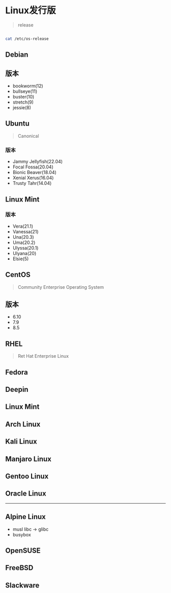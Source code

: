 # Linux发行版
> release
```sh

cat /etc/os-release

```

## Debian

## 版本
- bookworm(12)
- bullseye(11)
- buster(10)
- stretch(9)
- jessie(8)



## Ubuntu
> Canonical

### 版本
- Jammy Jellyfish(22.04)
- Focal Fossa(20.04)
- Bionic Beaver(18.04)
- Xenial Xerus(16.04)
- Trusty Tahr(14.04)

## Linux Mint

### 版本
- Vera(21.1)
- Vanessa(21)
- Una(20.3)
- Uma(20.2)
- Ulyssa(20.1)
- Ulyana(20)
- Elsie(5)


## CentOS
> Community Enterprise Operating System

## 版本
- 6.10
- 7.9
- 8.5

## RHEL
> Ret Hat Enterprise Linux


## Fedora

## Deepin

## Linux Mint

## Arch Linux
## Kali Linux
## Manjaro Linux
## Gentoo Linux
## Oracle Linux

---
## Alpine Linux

- musl libc -> glibc
-  busybox


## OpenSUSE
## FreeBSD

## Slackware



